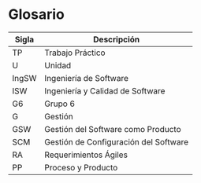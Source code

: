 # Glosario

|Sigla | Descripción|
|---|---|
|TP| Trabajo Práctico|
|U | Unidad|
|IngSW | Ingeniería de Software|
|ISW | Ingeniería y Calidad de Software|
|G6 | Grupo 6|
|G| Gestión|
|GSW| Gestión del Software como Producto|
|SCM| Gestión de Configuración del Software|
|RA| Requerimientos Ágiles|
|PP| Proceso y Producto|

